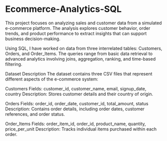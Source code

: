 # Ecommerce-Analytics-SQL

This project focuses on analyzing sales and customer data from a simulated e-commerce platform. The analysis explores customer behavior, order trends, and product performance to extract insights that can support business decision-making.

Using SQL, I have worked on data from three interrelated tables: Customers, Orders, and Order_Items. The queries range from basic data retrieval to advanced analytics involving joins, aggregation, ranking, and time-based filtering.

Dataset Description
The dataset contains three CSV files that represent different aspects of the e-commerce system:

Customers
Fields: customer_id, customer_name, email, signup_date, country
Description: Stores customer details and their country of origin.

Orders
Fields: order_id, order_date, customer_id, total_amount, status
Description: Contains order details, including order dates, customer references, and order status.

Order_Items
Fields: order_item_id, order_id, product_name, quantity, price_per_unit
Description: Tracks individual items purchased within each order.
